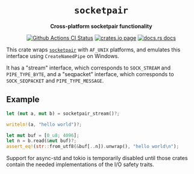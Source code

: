 <div align="center">
  <h1><code>socketpair</code></h1>

  <p>
    <strong>Cross-platform socketpair functionality</strong>
  </p>

  <p>
    <a href="https://github.com/sunfishcode/socketpair/actions?query=workflow%3ACI"><img src="https://github.com/sunfishcode/socketpair/workflows/CI/badge.svg" alt="Github Actions CI Status" /></a>
    <a href="https://crates.io/crates/socketpair"><img src="https://img.shields.io/crates/v/socketpair.svg" alt="crates.io page" /></a>
    <a href="https://docs.rs/socketpair"><img src="https://docs.rs/socketpair/badge.svg" alt="docs.rs docs" /></a>
  </p>
</div>

This crate wraps [`socketpair`] with `AF_UNIX` platforms, and emulates this
interface using `CreateNamedPipe` on Windows.

It has a "stream" interface, which corresponds to `SOCK_STREAM` and
`PIPE_TYPE_BYTE`, and a "seqpacket" interface, which corresponds to
`SOCK_SEQPACKET` and `PIPE_TYPE_MESSAGE`.

## Example

```rust
let (mut a, mut b) = socketpair_stream()?;

writeln!(a, "hello world")?;

let mut buf = [0_u8; 4096];
let n = b.read(&mut buf)?;
assert_eq!(str::from_utf8(&buf[..n]).unwrap(), "hello world\n");
```

Support for async-std and tokio is temporarily disabled until those crates
contain the needed implementations of the I/O safety traits.

[`socketpair`]: https://man7.org/linux/man-pages/man2/socketpair.2.html
